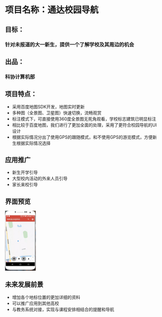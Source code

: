 # 项目名称：通达校园导航
## 目标：
### 针对未报道的大一新生，提供一个了解学校及其周边的机会

## 出品：
### 科协计算机部

## 项目特点：
- 采用百度地图SDK开发，地图实时更新
- 多种图（全景图、卫星图）快速切换，流畅观赏
- 标注模式下，可直接使用360度全景图无死角观看，学校标志建筑已明显标注
- 相比较于百度地图，我们进行了更加全面的处理，采用了更符合校园导航的UI设计
- 根据实际情况分出了使用GPS的跟随模式，和不使用GPS的游览模式，方便新生根据实际情况选择

## 应用推广
- 新生开学引导
- 大型校内活动的外来人员引导
- 家长来校引导

## 界面预览
<img src="img/preview.png" width = "20%" height = "20%" alt="校园导航预览" align=center />

## 未来发展前景
- 增加各个地标位置的更加详细的资料
- 可以推广应用到其他高校
- 与教务系统对接，实现与课程安排相结合的提醒和导航